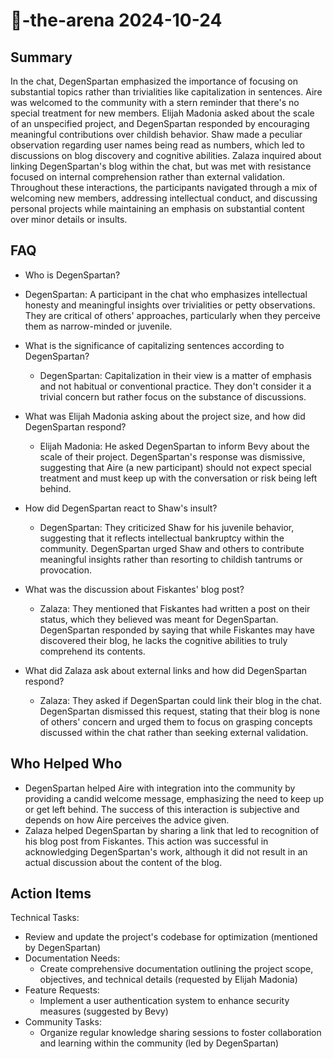 # 🤖-the-arena 2024-10-24

## Summary

In the chat, DegenSpartan emphasized the importance of focusing on substantial topics rather than trivialities like capitalization in sentences. Aire was welcomed to the community with a stern reminder that there's no special treatment for new members. Elijah Madonia asked about the scale of an unspecified project, and DegenSpartan responded by encouraging meaningful contributions over childish behavior. Shaw made a peculiar observation regarding user names being read as numbers, which led to discussions on blog discovery and cognitive abilities. Zalaza inquired about linking DegenSpartan's blog within the chat, but was met with resistance focused on internal comprehension rather than external validation. Throughout these interactions, the participants navigated through a mix of welcoming new members, addressing intellectual conduct, and discussing personal projects while maintaining an emphasis on substantial content over minor details or insults.

## FAQ

- Who is DegenSpartan?
- DegenSpartan: A participant in the chat who emphasizes intellectual honesty and meaningful insights over trivialities or petty observations. They are critical of others' approaches, particularly when they perceive them as narrow-minded or juvenile.

- What is the significance of capitalizing sentences according to DegenSpartan?

    - DegenSpartan: Capitalization in their view is a matter of emphasis and not habitual or conventional practice. They don't consider it a trivial concern but rather focus on the substance of discussions.

- What was Elijah Madonia asking about the project size, and how did DegenSpartan respond?

    - Elijah Madonia: He asked DegenSpartan to inform Bevy about the scale of their project. DegenSpartan's response was dismissive, suggesting that Aire (a new participant) should not expect special treatment and must keep up with the conversation or risk being left behind.

- How did DegenSpartan react to Shaw's insult?

    - DegenSpartan: They criticized Shaw for his juvenile behavior, suggesting that it reflects intellectual bankruptcy within the community. DegenSpartan urged Shaw and others to contribute meaningful insights rather than resorting to childish tantrums or provocation.

- What was the discussion about Fiskantes' blog post?

    - Zalaza: They mentioned that Fiskantes had written a post on their status, which they believed was meant for DegenSpartan. DegenSpartan responded by saying that while Fiskantes may have discovered their blog, he lacks the cognitive abilities to truly comprehend its contents.

- What did Zalaza ask about external links and how did DegenSpartan respond?
    - Zalaza: They asked if DegenSpartan could link their blog in the chat. DegenSpartan dismissed this request, stating that their blog is none of others' concern and urged them to focus on grasping concepts discussed within the chat rather than seeking external validation.

## Who Helped Who

- DegenSpartan helped Aire with integration into the community by providing a candid welcome message, emphasizing the need to keep up or get left behind. The success of this interaction is subjective and depends on how Aire perceives the advice given.
- Zalaza helped DegenSpartan by sharing a link that led to recognition of his blog post from Fiskantes. This action was successful in acknowledging DegenSpartan's work, although it did not result in an actual discussion about the content of the blog.

## Action Items

Technical Tasks:

- Review and update the project's codebase for optimization (mentioned by DegenSpartan)
- Documentation Needs:
    - Create comprehensive documentation outlining the project scope, objectives, and technical details (requested by Elijah Madonia)
- Feature Requests:
    - Implement a user authentication system to enhance security measures (suggested by Bevy)
- Community Tasks:
    - Organize regular knowledge sharing sessions to foster collaboration and learning within the community (led by DegenSpartan)
